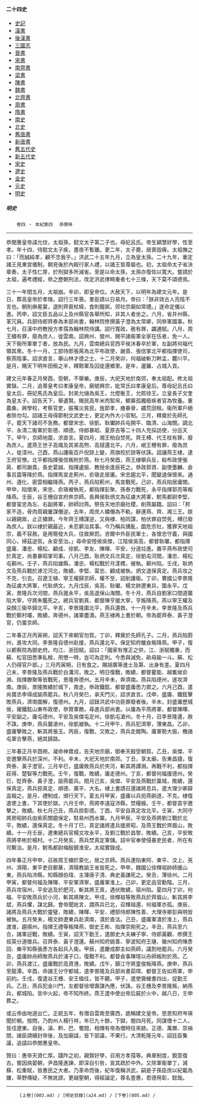  



#### 二十四史

*   [史記](../a01/a01.md)
*   [漢書](../a02/a02.md)
*   [後漢書](../a03/a03.md)
*   [三國志](../a04/a04.md)
*   [晉書](../a05/a05.md)
*   [宋書](../a06/a06.md)
*   [南齊書](../a07/a07.md)
*   [梁書](../a08/a08.md)
*   [陳書](../a09/a09.md)
*   [魏書](../a10/a10.md)
*   [北齊書](../a11/a11.md)
*   [周書](../a12/a12.md)
*   [隋書](../a13/a13.md)
*   [南史](../a14/a14.md)
*   [北史](../a15/a15.md)
*   [舊唐書](../a16/a16.md)
*   [新唐書](../a17/a17.md)
*   [舊五代史](../a18/a18.md)
*   [新五代史](../a19/a19.md)
*   [宋史](../a20/a20.md)
*   [遼史](../a21/a21.md)
*   [金史](../a22/a22.md)
*   [元史](../a23/a23.md)
*   [明史](../a24/a24.md)		


##### 明史
　　`卷四 ‧ 本紀第四`　
     `恭閔帝`    

* * *

恭閔惠皇帝諱允炆，太祖孫，懿文太子第二子也。母妃呂氏。帝生穎慧好學，性至孝。年十四，侍懿文太子疾，晝夜不暫離。更二年，太子薨，居喪毀瘠。太祖撫之曰：「而誠純孝，顧不念我乎。」洪武二十五年九月，立為皇太孫。二十九年，重定諸王見東宮儀制，朝見後於內殿行家人禮，以諸王皆尊屬也。初，太祖命太子省決章奏，太子性仁厚，於刑獄多所減省。至是以命太孫，太孫亦復佐以寬大。嘗請於太祖，遍考禮經，叅之歷朝刑法，改定洪武律畸重者七十三條，天下莫不頌德焉。

三十一年閏五月，太祖崩。辛卯，即皇帝位。大赦天下，以明年為建文元年。是日，葬高皇帝於孝陵。詔行三年喪。羣臣請以日易月。帝曰：「朕非效古人亮陰不言也。朝則麻冕裳，退則齊衰杖絰，食則饘粥，郊社宗廟如常禮。」遂命定儀以進。丙申，詔文臣五品以上及州縣官各舉所知，非其人者坐之。六月，省并州縣，革冗員。兵部侍郎齊泰為本部尚書，翰林院修撰黃子澄為太常卿，同叅軍國事。秋七月，召漢中府教授方孝孺為翰林院侍講。詔行寬政，赦有罪，蠲逋賦。八月，周王橚有罪，廢為庶人，徙雲南。詔興州、營州、開平諸衞軍全家在伍者，免一人。天下衞所軍單丁者，放為民。九月，雲南總兵官西平侯沐春卒於軍，左副將何福代領其衆。冬十一月，工部侍郎張昺為北平布政使，謝貴、張信掌北平都指揮使司，察燕陰事。詔求直言，舉山林才德之士。十二月癸卯，何福破斬刀幹孟，麓川平。是月，賜天下明年田租之半，釋黥軍及囚徒還鄉里。是年，暹羅、占城入貢。

建文元年春正月癸酉，受朝，不舉樂。庚辰，大祀天地於南郊，奉太祖配。修太祖實錄。二月，追尊皇考曰孝康皇帝，廟號興宗，妣常氏曰孝康皇后。尊母妃呂氏曰皇太后，冊妃馬氏為皇后。封弟允熥為吳王，允熞衡王，允熙徐王。立皇長子文奎為皇太子。詔告天下，舉遺賢。賜民高年米肉絮帛，鰥寡孤獨廢疾者官為牧養。重農桑，興學校，考察官吏，振罹災貧民，旌節孝，瘞暴骨，蠲荒田租。衞所軍戶絕者除勿勾。詔諸王毋得節制文武吏士，更定內外大小官制。三月，釋奠於先師孔子。罷天下諸司不急務。都督宋忠、徐凱、耿瓛帥兵屯開平、臨清、山海關。調北平、永清二衞軍於彰德、順德。侍郎暴昭、夏原吉等二十四人充採訪使，分巡天下。甲午，京師地震，求直言。夏四月，湘王柏自焚死。齊王榑、代王桂有罪，廢為庶人。遣燕王世子高熾及其弟高煦、高燧還北平。六月，岷王楩有罪，廢為庶人，徙漳州。己酉，燕山護衞百戶倪諒上變，燕旗校於諒等伏誅。詔讓燕王棣，逮王府官僚。北平都指揮張信叛附於燕。秋七月癸酉，燕王棣舉兵反，殺布政使張昺、都司謝貴。長史葛誠、指揮盧振、教授余逢辰死之。叅政郭資、副使墨麟、僉事呂震等降於燕。指揮馬宣走薊州，俞瑱走居庸。宋忠趨北平，聞變退保懷來。通州、遵化、密雲相繼降燕。丙子，燕兵陷薊州，馬宣戰死。己卯，燕兵陷居庸關。甲申，陷懷來，宋忠、俞瑱被執死，都指揮彭聚、孫泰力戰死，永平指揮郭亮等叛降燕。壬辰，谷王橞自宣府奔京師。長興侯耿炳文為征虜大將軍，駙馬都尉李堅、都督甯忠為左、右副將軍，帥師討燕。祭告天地宗廟社稷，削燕屬籍。詔曰：「邦家不造，骨肉周親屢謀僭逆。去年，周庶人橚僭為不軌，辭連燕、齊、湘三王。朕以親親故，止正橚罪。今年齊王榑謀逆，又與棣、柏同謀，柏伏罪自焚死，榑已廢為庶人。朕以棣於親最近，未忍窮治其事。今乃稱兵搆亂，圖危宗社，獲罪天地祖宗，義不容赦。是用簡發大兵，往致厥罰。咨爾中外臣民軍士，各懷忠守義，與國同心，掃茲逆氛，永安至治。」尋命安陸侯吳傑，江陰侯吳高，都督耿瓛，都指揮盛庸、潘忠、楊松、顧成、徐凱、李友、陳暉、平安，分道竝進。置平燕布政使司於真定，尚書暴昭掌司事。八月己酉，耿炳文兵次真定，徐凱屯河間，潘忠、楊松屯鄚州。壬子，燕兵陷雄縣，潘忠、楊松戰於月漾橋，被執。鄚州陷。壬戌，耿炳文及燕兵戰於滹沱河北，敗績，李堅、甯忠、顧成被執，炳文退保真定。燕兵攻之不克，引去。召遼王植、寧王權歸京師，權不至，詔削護衞。丁卯，曹國公李景隆為征虜大將軍，代耿炳文。九月戊辰，吳高、耿瓛、楊文帥遼東兵，圍永平。戊寅，景隆兵次河間，燕兵援永平，吳高退保山海關。冬十月，燕兵自劉家口間道襲陷大寧，守將朱鑑死之。總兵官劉真、都督陳亨援大寧，亨叛降燕。燕以寧王權及朶顏三衞卒歸北平。辛亥，李景隆圍北平，燕兵還救。十一月辛未，李景隆及燕兵戰於鄭村壩，敗績，奔德州，諸軍盡潰。燕王棣再上書於朝。帝為罷齊泰、黃子澄官，仍畱京師。

二年春正月丙寅朔，詔天下來朝官勿賀。丁卯，釋奠於先師孔子。二月，燕兵陷蔚州，進攻大同。李景隆自德州赴援，燕兵還北平。保定知府雒僉叛降燕。甲子，復以都察院為御史府。均江、浙田賦。詔曰：「國家有惟正之供，江、浙賦獨重，而蘇、松官田悉準私稅，用懲一時，豈可為定則。今悉與減免，畝毋踰一斗。蘇、松人仍得官戶部。」三月丙寅朔，日有食之。賜胡廣等進士及第、出身有差。夏四月己未，李景隆及燕兵戰於白溝河，敗之。明日復戰，敗績，都督瞿能、越巂侯俞淵、指揮滕聚等皆戰死，景隆奔德州。五月辛未，奔濟南。燕兵陷德州，遂攻濟南。庚辰，景隆敗績於城下，南走。叅政鐵鉉、都督盛庸悉力禦之。六月己酉，遣尚寶丞李得成諭燕罷兵。秋八月癸巳，承天門災，詔求直言。戊申，盛庸、鐵鉉擊敗燕兵，濟南圍解，復德州。九月，詔錄洪武中功臣罪廢者後。辛未，封盛庸歷城侯，擢鐵鉉山東布政使，叅贊軍務，尋進兵部尚書。以庸為平燕將軍，都督陳暉、平安副之。庸屯德州，平安及吳傑屯定州，徐凱屯滄州。冬十月，召李景隆還，赦不誅。庚申，燕兵襲滄州，徐凱被執。十二月甲午，燕兵犯濟寧，薄東昌。乙卯，盛庸擊敗之，斬其將張玉。丙辰，復戰，又敗之，燕兵走館陶。庸軍勢大振，檄諸屯軍合擊燕，絕其歸路。

三年春正月辛酉朔，凝命神寶成，告天地宗廟，御奉天殿受朝賀。乙丑，吳傑、平安邀擊燕兵於深州，不利。辛未，大祀天地於南郊。丁丑，享太廟，告東昌捷。復齊泰、黃子澄官。三月辛巳，盛庸敗燕兵於夾河，斬其將譚淵。再戰不利，都指揮莊得、楚智等力戰死。壬午，復戰，敗績，庸走德州。丁亥，都督何福援德州。癸巳，貶齊泰、黃子澄，諭燕罷兵。閏月己亥，吳傑、平安及燕戰於藁城，敗績，還保真定。燕兵掠真定、順德、廣平、大名。棣上書請召還諸將息兵，遣大理少卿薛嵓報之。是月，禮制成，頒行天下。夏五月甲寅，盛庸以兵扼燕餉道，不克。棣復遣使上書，下其使於獄。六月壬申，燕將李遠寇沛縣，焚糧艘。壬午，都督袁宇邀擊之，敗績。秋七月己丑，燕兵掠彰德。丁酉，平安自真定攻北平。壬寅，大同守將房昭帥兵由紫荊關趨保定，駐易州西水寨。九月甲辰，平安及燕將劉江戰於北平，敗績，還保真定。冬十月丁巳，真定諸將遣兵援房昭，及燕王戰於齊眉山，敗績。十一月壬辰，遼東總兵官楊文攻永平，及劉江戰於昌黎，敗績。己亥，平安敗燕將李彬於楊村。十二月癸亥，燕兵焚真定軍儲。詔中官奉使侵暴吏民者，所在有司繫治。是月，駙馬都尉梅殷鎮淮安。太祖實錄成。

四年春正月甲申，召故周王橚於蒙化，居之京師。燕兵連陷東阿、東平、汶上、兗州、濟陽，東平吏目鄭華，濟陽教諭王省皆死之。甲申，魏國公徐輝祖帥師援山東。燕兵陷沛縣，知縣顏伯瑋、主簿唐子清、典史黃謙死之。癸丑，薄徐州。二月甲寅，都督何福及陳暉、平安軍濟寧，盛庸軍淮上。己卯，更定品官勳階。三月，燕兵攻宿州，平安追及於肥河，斬其將王真，遇伏敗績，宿州陷。夏四月丁卯，何福、平安敗燕兵於小河，斬其將陳文。甲戌，徐輝祖等敗燕兵於齊眉山，斬其將李斌，燕兵懼，謀北歸。會帝聞訛言，謂燕兵已北，召輝祖還，何福軍亦孤。庚辰，諸將及燕兵大戰於靈璧，敗績，陳暉、平安、禮部侍郎陳性善、大理寺卿彭與明皆被執。五月癸未，楊文帥遼東兵赴濟南，潰於直沽。己丑，盛庸軍潰於淮上，燕兵渡淮，趨揚州。指揮王禮等叛降燕，御史王彬、指揮崇剛死之。辛丑，燕兵至六合，諸軍迎戰，敗績。壬寅，詔天下勤王，遣御史大夫練子寧、侍郎黃觀、修撰王叔英分道徵兵。召齊泰、黃子澄還。蘇州知府姚善、寧波知府王璡、徽州知府陳彥回、樂平知縣張彥方各起兵入衞。甲辰，遣慶成郡主如燕師，議割地罷兵。六月癸丑，盛庸帥舟師敗燕兵於浦子口，復戰不利。都督僉事陳瑄以舟師叛附於燕。乙卯，燕兵渡江，盛庸戰於高資港，敗績。戊午，鎮江守將童俊叛降燕。庚申，燕兵至龍潭。辛酉，命諸王分守都城，遣李景隆及兵部尚書茹瑺、都督王佐如燕軍，申前約。壬戌，復遣谷王橞、安王楹往，皆不聽。甲子，遣使齎蠟書四出，促勤王兵。乙丑，燕兵犯金川門，左都督徐增壽謀內應，伏誅。谷王橞及李景隆叛，納燕兵，都城陷。宮中火起，帝不知所終。燕王遣中使出帝后屍於火中，越八日，壬申葬之。

或云帝由地道出亡。正統五年，有僧自雲南至廣西，詭稱建文皇帝。思恩知府岑瑛聞於朝。按問，乃鈞州人楊行祥，年已九十餘，下獄，閱四月死。同謀僧十二人，皆戍遼東。自後，滇、黔、巴、蜀間，相傳有帝為僧時往來跡。正德、萬曆、崇禎間，諸臣請續封帝後，及加廟諡，皆下部議，不果行。大清乾隆元年，詔廷臣集議，追諡曰恭閔惠皇帝。

贊曰：惠帝天資仁厚。踐阼之初，親賢好學，召用方孝孺等。典章制度，銳意復古。嘗因病晏朝，尹昌隆進諫，即深自引咎，宣其疏於中外。又除軍衞單丁，減蘇、松重賦，皆惠民之大者。乃革命而後，紀年復稱洪武，嗣是子孫臣庶以紀載為嫌，草野傳疑，不無訛謬。更越聖朝，得經論定，尊名壹惠，君德用彰，懿哉。

* * *

	     [上卷](003.md) / [明史目錄](a24.md) / [下卷](005.md) / 

    